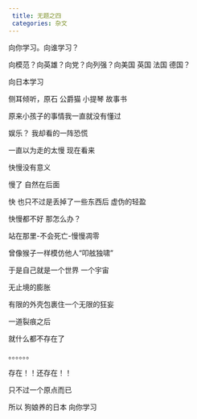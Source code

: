 ```yaml
---
 title: 无题之四
 categories: 杂文
---
```


向你学习。向谁学习？

向模范？向英雄？向党？向列强？向美国 英国 法国 德国？

向日本学习


侧耳倾听，原石 公爵猫 小提琴 故事书

原来小孩子的事情我一直就没有懂过

娱乐？ 我却看的一阵恐慌



一直以为走的太慢 现在看来

快慢没有意义

慢了 自然在后面

快 也只不过是丢掉了一些东西后 虚伪的轻盈

快慢都不好 那怎么办？

站在那里-不会死亡-慢慢凋零



曾像猴子一样模仿他人“叩舷独啸”

于是自己就是一个世界 一个宇宙

无止境的膨胀

有限的外壳包裹住一个无限的狂妄



一道裂痕之后

就什么都不存在了



。。。。。。


存在！！还存在！！

只不过一个原点而已



所以 狗娘养的日本 向你学习
